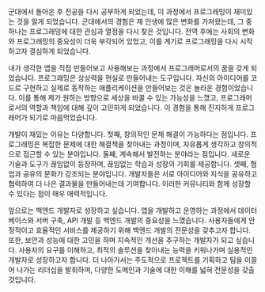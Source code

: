 군대에서 돌아온 후 전공을 다시 공부하게 되었는데, 이 과정에서 프로그래밍이 재미있는 것을 알게 되었습니다. 군대에서의 경험은 제 인생에 많은 변화를 가져왔는데, 그 중 하나는 프로그래밍에 대한 관심과 열정을 다시 찾은 것입니다. 전역 후에는 사회의 변화와 프로그래밍의 중요성이 더욱 부각되어 있었고, 이를 계기로 프로그래밍을 다시 시작하고자 결심하게 되었습니다.

내가 생각한 앱을 직접 만들어보고 사용해보는 과정에서 프로그래머로서의 꿈을 갖게 되었습니다. 프로그래밍은 상상력을 현실로 만들어내는 도구입니다. 자신의 아이디어를 코드로 구현하고 실제로 동작하는 애플리케이션을 만들어보는 것은 놀라운 경험이었습니다. 이를 통해 제가 원하는 방향으로 세상을 바꿀 수 있는 가능성을 느꼈고, 프로그래머로서의 역할과 책임에 대해 깊이 고민하게 되었습니다. 이 경험을 통해 진지하게 프로그래머가 되기로 마음먹었습니다.

개발이 재밌는 이유는 다양합니다. 첫째, 창의적인 문제 해결이 가능하다는 점입니다. 프로그래밍은 복잡한 문제에 대한 해결책을 찾아내는 과정이며, 자유롭게 생각하고 창의적으로 접근할 수 있는 분야입니다. 둘째, 계속해서 발전하는 분야라는 점입니다. 새로운 기술과 도구가 끊임없이 등장하며, 끊임없는 학습과 성장의 기회를 제공합니다. 셋째, 협업과 공유의 문화가 강조되는 분야입니다. 개발자들은 서로 아이디어와 지식을 공유하고 협력하여 더 나은 결과물을 만들어내는데 기여합니다. 이러한 커뮤니티와 함께 성장할 수 있다는 점이 매우 매력적입니다.

앞으로는 백엔드 개발자로 성장하고 싶습니다. 앱을 개발하고 운영하는 과정에서 데이터베이스와 서버 구축, API 개발 등 백엔드 개발의 중요성을 느꼈습니다. 사용자들에게 안정적이고 효율적인 서비스를 제공하기 위해 백엔드 개발의 전문성을 갖추고자 합니다. 또한, 보안과 성능에 대한 고민을 하며 지속적인 개선을 추구하는 개발자가 되고 싶습니다. 사용자의 요구를 이해하고, 최적의 솔루션을 찾아내는 능력을 키워나가며 실용적인 개발자로 성장하고자 합니다. 더 나아가서는 주도적으로 프로젝트를 기획하고 팀을 이끌어 나가는 리더십을 발휘하며, 다양한 도메인과 기술에 대한 이해를 넓혀 전문성을 갖출 것입니다.